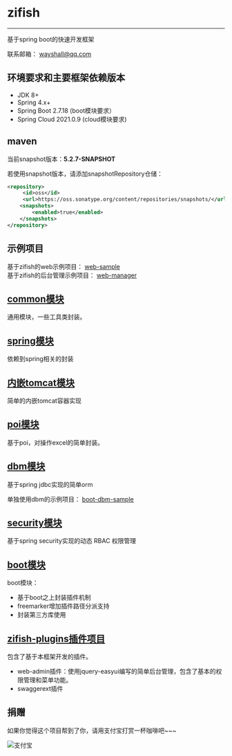# zifish
------
基于spring boot的快速开发框架   

联系邮箱：  wayshall@qq.com



## 环境要求和主要框架依赖版本
- JDK 8+
- Spring 4.x+
- Spring Boot 2.7.18 (boot模块要求）
- Spring Cloud 2021.0.9 (cloud模块要求)

## maven   
当前snapshot版本：**5.2.7-SNAPSHOT**   

若使用snapshot版本，请添加snapshotRepository仓储：   
```xml   
<repository>
     <id>oss</id>
     <url>https://oss.sonatype.org/content/repositories/snapshots/</url>
    <snapshots>
        <enabled>true</enabled>
    </snapshots>
</repository>   
```

## 示例项目   
基于zifish的web示例项目：
[web-sample](https://github.com/wayshall/onetwo-web-sample)  
基于zifish的后台管理示例项目：
[web-manager](https://github.com/wayshall/onetwo-web-manager)   


## [common模块](https://github.com/wayshall/onetwo/tree/master/core/modules/common)
通用模块，一些工具类封装。

## [spring模块](https://github.com/wayshall/onetwo/tree/master/core/modules/spring)
依赖到spring相关的封装


## [内嵌tomcat模块](https://github.com/wayshall/onetwo/tree/master/core/modules/tomcat)
简单的内嵌tomcat容器实现

## [poi模块](https://github.com/wayshall/onetwo/tree/master/core/modules/poi)
基于poi，对操作excel的简单封装。

## [dbm模块](https://github.com/wayshall/dbm)

基于spring jdbc实现的简单orm   

单独使用dbm的示例项目：
[boot-dbm-sample](https://github.com/wayshall/boot-dbm-sample)

## [security模块](https://github.com/wayshall/onetwo/tree/master/core/modules/security)
基于spring security实现的动态 RBAC 权限管理  


## [boot模块](https://github.com/wayshall/onetwo/tree/master/core/modules/boot)
boot模块：
- 基于boot之上封装插件机制
- freemarker增加插件路径分派支持
- 封装第三方库使用
  

## [zifish-plugins插件项目](https://github.com/wayshall/zifish-plugins)
包含了基于本框架开发的插件。
- web-admin插件：使用jquery-easyui编写的简单后台管理，包含了基本的权限管理和菜单功能。
- swaggerext插件


## 捐赠
如果你觉得这个项目帮到了你，请用支付宝打赏一杯咖啡吧~~~   

![支付宝](doc/alipay2.jpg) 
